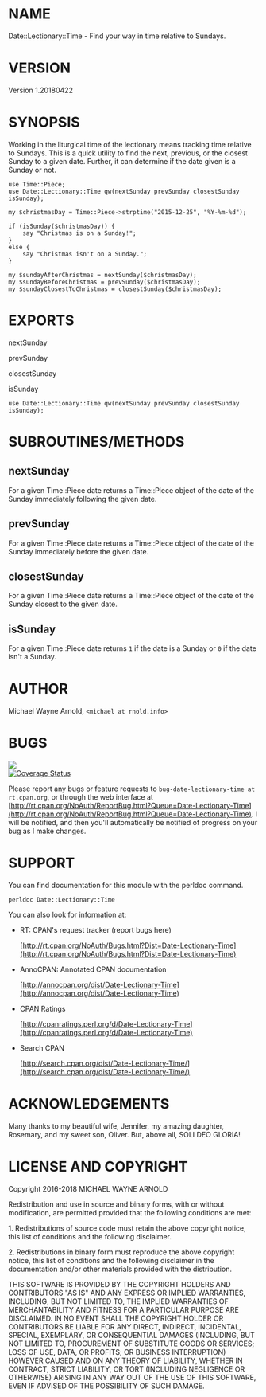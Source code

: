# NAME

Date::Lectionary::Time - Find your way in time relative to Sundays.

# VERSION

Version 1.20180422

# SYNOPSIS

Working in the liturgical time of the lectionary means tracking time relative to Sundays.  This is a quick utility to find the next, previous, or the closest Sunday to a given date.  Further, it can determine if the date given is a Sunday or not.

    use Time::Piece;
    use Date::Lectionary::Time qw(nextSunday prevSunday closestSunday isSunday);

    my $christmasDay = Time::Piece->strptime("2015-12-25", "%Y-%m-%d");

    if (isSunday($christmasDay)) {
        say "Christmas is on a Sunday!";
    }
    else {
        say "Christmas isn't on a Sunday.";
    }

    my $sundayAfterChristmas = nextSunday($christmasDay);
    my $sundayBeforeChristmas = prevSunday($christmasDay);
    my $sundayClosestToChristmas = closestSunday($christmasDay);

# EXPORTS

nextSunday

prevSunday

closestSunday

isSunday

    use Date::Lectionary::Time qw(nextSunday prevSunday closestSunday isSunday);

# SUBROUTINES/METHODS

## nextSunday

For a given Time::Piece date returns a Time::Piece object of the date of the Sunday immediately following the given date.

## prevSunday

For a given Time::Piece date returns a Time::Piece object of the date of the Sunday immediately before the given date.

## closestSunday

For a given Time::Piece date returns a Time::Piece object of the date of the Sunday closest to the given date.

## isSunday

For a given Time::Piece date returns `1` if the date is a Sunday or `0` if the date isn't a Sunday.

# AUTHOR

Michael Wayne Arnold, `<michael at rnold.info>`

# BUGS

<div>
    <a href='https://travis-ci.org/marmanold/Date-Lectionary-Time'><img src='https://travis-ci.org/marmanold/Date-Lectionary-Time.svg?branch=master' /></a>
</div>

<div>
    <a href='https://coveralls.io/github/marmanold/Date-Lectionary-Time?branch=master'><img src='https://coveralls.io/repos/github/marmanold/Date-Lectionary-Time/badge.svg?branch=master' alt='Coverage Status' /></a>
</div>

Please report any bugs or feature requests to `bug-date-lectionary-time at rt.cpan.org`, or through
the web interface at [http://rt.cpan.org/NoAuth/ReportBug.html?Queue=Date-Lectionary-Time](http://rt.cpan.org/NoAuth/ReportBug.html?Queue=Date-Lectionary-Time).  I will be notified, and then you'll automatically be notified of progress on your bug as I make changes.

# SUPPORT

You can find documentation for this module with the perldoc command.

    perldoc Date::Lectionary::Time

You can also look for information at:

- RT: CPAN's request tracker (report bugs here)

    [http://rt.cpan.org/NoAuth/Bugs.html?Dist=Date-Lectionary-Time](http://rt.cpan.org/NoAuth/Bugs.html?Dist=Date-Lectionary-Time)

- AnnoCPAN: Annotated CPAN documentation

    [http://annocpan.org/dist/Date-Lectionary-Time](http://annocpan.org/dist/Date-Lectionary-Time)

- CPAN Ratings

    [http://cpanratings.perl.org/d/Date-Lectionary-Time](http://cpanratings.perl.org/d/Date-Lectionary-Time)

- Search CPAN

    [http://search.cpan.org/dist/Date-Lectionary-Time/](http://search.cpan.org/dist/Date-Lectionary-Time/)

# ACKNOWLEDGEMENTS

Many thanks to my beautiful wife, Jennifer, my amazing daughter, Rosemary, and my sweet son, Oliver.  But, above all, SOLI DEO GLORIA!

# LICENSE AND COPYRIGHT

Copyright 2016-2018 MICHAEL WAYNE ARNOLD

Redistribution and use in source and binary forms, with or without modification, are permitted provided that the following conditions are met:

1\. Redistributions of source code must retain the above copyright notice, this list of conditions and the following disclaimer.

2\. Redistributions in binary form must reproduce the above copyright notice, this list of conditions and the following disclaimer in the documentation and/or other materials provided with the distribution.

THIS SOFTWARE IS PROVIDED BY THE COPYRIGHT HOLDERS AND CONTRIBUTORS "AS IS" AND ANY EXPRESS OR IMPLIED WARRANTIES, INCLUDING, BUT NOT LIMITED TO, THE IMPLIED WARRANTIES OF MERCHANTABILITY AND FITNESS FOR A PARTICULAR PURPOSE ARE DISCLAIMED. IN NO EVENT SHALL THE COPYRIGHT HOLDER OR CONTRIBUTORS BE LIABLE FOR ANY DIRECT, INDIRECT, INCIDENTAL, SPECIAL, EXEMPLARY, OR CONSEQUENTIAL DAMAGES (INCLUDING, BUT NOT LIMITED TO, PROCUREMENT OF SUBSTITUTE GOODS OR SERVICES; LOSS OF USE, DATA, OR PROFITS; OR BUSINESS INTERRUPTION) HOWEVER CAUSED AND ON ANY THEORY OF LIABILITY, WHETHER IN CONTRACT, STRICT LIABILITY, OR TORT (INCLUDING NEGLIGENCE OR OTHERWISE) ARISING IN ANY WAY OUT OF THE USE OF THIS SOFTWARE, EVEN IF ADVISED OF THE POSSIBILITY OF SUCH DAMAGE.
